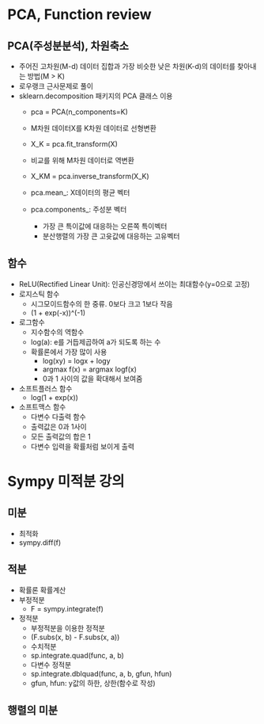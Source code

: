 # PCA, Function review

## PCA(주성분분석), 차원축소
- 주어진 고차원(M-d) 데이터 집합과 가장 비슷한 낮은 차원(K-d)의 데이터를 찾아내는 방법(M > K)
- 로우랭크 근사문제로 풀이
- sklearn.decomposition 패키지의 PCA 클래스 이용
	- pca = PCA(n_components=K)

	- M차원 데이터X를 K차원 데이터로 선형변환
	- X_K = pca.fit_transform(X) 
	- 비교를 위해 M차원 데이터로 역변환
	- X_KM = pca.inverse_transform(X_K)
	- pca.mean_: X데이터의 평균 벡터
	- pca.components_: 주성분 벡터
		- 가장 큰 특이값에 대응하는 오른쪽 특이벡터
		- 분산행렬의 가장 큰 고윳값에 대응하는 고유벡터

## 함수
- ReLU(Rectified Linear Unit): 인공신경망에서 쓰이는 최대함수(y=0으로 고정)
- 로지스틱 함수
	- 시그모이드함수의 한 중류. 0보다 크고 1보다 작음
	- (1 + exp(-x))^(-1)
- 로그함수
	- 지수함수의 역함수
	- log(a): e를 거듭제곱하여 a가 되도록 하는 수
	- 확률론에서 가장 많이 사용
		- log(xy) = logx + logy
		- argmax f(x) = argmax logf(x)
		- 0과 1 사이의 값을 확대해서 보여줌
- 소프트플러스 함수
	- log(1 + exp(x))
- 소프트맥스 함수
	- 다변수 다출력 함수
	- 출력값은 0과 1사이
	- 모든 출력값의 합은 1
	- 다변수 입력을 확률처럼 보이게 출력

# Sympy 미적분 강의

## 미분
- 최적화
- sympy.diff(f)

## 적분
- 확률론 확률계산
- 부정적분
	- F = sympy.integrate(f)
- 정적분
	- 부정적분을 이용한 정적분
	- (F.subs(x, b) - F.subs(x, a)) 
	- 수치적분
	- sp.integrate.quad(func, a, b)
	- 다변수 정적분
	- sp.integrate.dblquad(func, a, b, gfun, hfun)
	- gfun, hfun: y값의 하한, 상한(함수로 작성)

## 행렬의 미분
